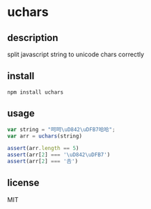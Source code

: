 # uchars

## description

split javascript string to unicode chars correctly

## install

`npm install uchars`

## usage

```js
var string = "呵呵\uD842\uDFB7哈哈";
var arr = uchars(string)

assert(arr.length == 5)
assert(arr[2] === '\uD842\uDFB7')
assert(arr[2] === '𠮷')
```

## license

MIT
